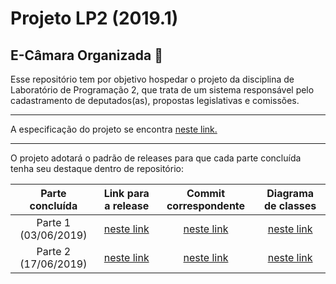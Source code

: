 # Projeto LP2 (2019.1)

## E-Câmara Organizada 📖

Esse repositório tem por objetivo hospedar o projeto da disciplina de Laboratório de Programação 2, que trata de um sistema responsável
pelo cadastramento de deputados(as), propostas legislativas e comissões.
***
A especificação do projeto se encontra [neste link.](https://docs.google.com/document/d/e/2PACX-1vRMP1dmmr6DpXQECabYiR_pboa4P_XiXEywRX_wntWL0ego4KHlH25_Vsv0HB0_Io4nXn4lNI0eEaXU/pub)
***
O projeto adotará o padrão de releases para que cada parte concluída tenha seu destaque dentro de repositório:

Parte concluída | Link para a release | Commit correspondente | Diagrama de classes
:--------------: | :--: | :-------------------: | :------:
Parte 1 (03/06/2019) | [neste link](https://github.com/Helder-JR/Projeto-LP2/releases/tag/v1.0) | [neste link](https://github.com/Helder-JR/Projeto-LP2/tree/6953e702aff15c804991c1f352c0b3016229fb44) | [neste link](https://github.com/Helder-JR/Projeto-LP2/blob/6953e702aff15c804991c1f352c0b3016229fb44/diagrama/DiagramaE-Camara.jpg)
Parte 2 (17/06/2019) | [neste link](https://github.com/Helder-JR/Projeto-LP2/releases/tag/v2.0) | [neste link](https://github.com/Helder-JR/Projeto-LP2/tree/46fd404c219e4ac163c60e25aab96b84b1c42e49) | [neste link](https://github.com/Helder-JR/Projeto-LP2/blob/46fd404c219e4ac163c60e25aab96b84b1c42e49/diagrama/DiagramaE-Camara.jpg)
